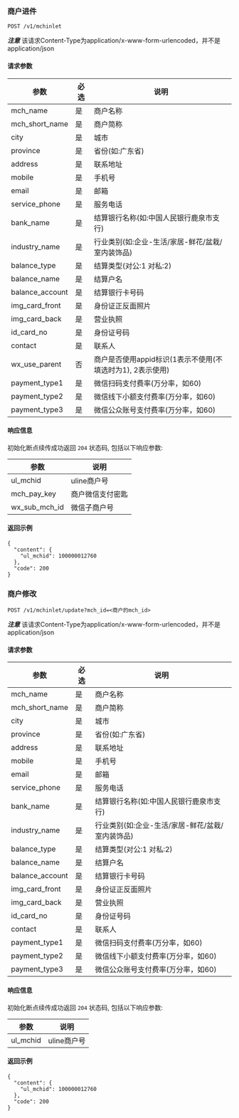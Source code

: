 ### 商户进件

```
POST /v1/mchinlet
```
***注意*** 该请求Content-Type为application/x-www-form-urlencoded，并不是application/json


#### 请求参数

|      参数      | 必选 |说明 |
|----------------|------|-----|
| mch_name          | 是 | 商户名称           |
| mch_short_name    | 是 | 商户简称              |
| city              | 是 | 城市                    |
| province          | 是 | 省份(如:广东省)     |
| address           | 是 | 联系地址              |
| mobile            | 是 | 手机号               |
| email             | 是 | 邮箱                |
| service_phone     | 是 | 服务电话              |
| bank_name         | 是 | 结算银行名称(如:中国人民银行鹿泉市支行)
| industry_name     | 是 | 行业类别(如:企业-生活/家居-鲜花/盆栽/室内装饰品) |
| balance_type      | 是 | 结算类型(对公:1 对私:2) |
| balance_name      | 是 | 结算户名              |
| balance_account   | 是 | 结算银行卡号码           |
| img_card_front    | 是 | 身份证正反面照片             |
| img_card_back     | 是 | 营业执照           |
| id_card_no        | 是 | 身份证号码             |
| contact           | 是 | 联系人               |
| wx_use_parent     | 否 | 商户是否使用appid标识(1表示不使用(不填选时为1), 2表示使用)   |
| payment_type1     | 是 | 微信扫码支付费率(万分率，如60)     |
| payment_type2     | 是 | 微信线下小额支付费率(万分率，如60)   |
| payment_type3     | 是 | 微信公众账号支付费率(万分率，如60)   |


#### 响应信息

初始化断点续传成功返回 `204` 状态码, 包括以下响应参数:

|      参数             |   说明  |
|----------------------|---------------------|
| ul_mchid          | uline商户号    |
| mch_pay_key       | 商户微信支付密匙  |
| wx_sub_mch_id     | 微信子商户号    |


#### 返回示例

```
{
  "content": {
    "ul_mchid": 100000012760
  },
  "code": 200
}
```

### 商户修改

```
POST /v1/mchinlet/update?mch_id=<商户的mch_id>
```
***注意*** 该请求Content-Type为application/x-www-form-urlencoded，并不是application/json


#### 请求参数

|      参数      | 必选 |说明 |
|----------------|------|-----|
| mch_name          | 是 | 商户名称           |
| mch_short_name    | 是 | 商户简称              |
| city              | 是 | 城市                    |
| province          | 是 | 省份(如:广东省)     |
| address           | 是 | 联系地址              |
| mobile            | 是 | 手机号               |
| email             | 是 | 邮箱                |
| service_phone     | 是 | 服务电话              |
| bank_name         | 是 | 结算银行名称(如:中国人民银行鹿泉市支行)
| industry_name     | 是 | 行业类别(如:企业-生活/家居-鲜花/盆栽/室内装饰品) |
| balance_type      | 是 | 结算类型(对公:1 对私:2) |
| balance_name      | 是 | 结算户名              |
| balance_account   | 是 | 结算银行卡号码           |
| img_card_front    | 是 | 身份证正反面照片             |
| img_card_back     | 是 | 营业执照           |
| id_card_no        | 是 | 身份证号码             |
| contact           | 是 | 联系人               |
| payment_type1     | 是 | 微信扫码支付费率(万分率，如60)     |
| payment_type2     | 是 | 微信线下小额支付费率(万分率，如60)   |
| payment_type3     | 是 | 微信公众账号支付费率(万分率，如60)   |


#### 响应信息

初始化断点续传成功返回 `204` 状态码, 包括以下响应参数:

|      参数             |   说明  |
|----------------------|---------------------|
| ul_mchid          | uline商户号    |


#### 返回示例

```
{
  "content": {
    "ul_mchid": 100000012760
  },
  "code": 200
}
```
